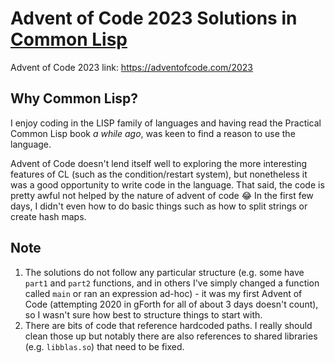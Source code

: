 # Advent of Code 2023 Solutions in [Common Lisp](https://lisp-lang.org/)

Advent of Code 2023 link: https://adventofcode.com/2023

## Why Common Lisp?

I enjoy coding in the LISP family of languages and having read the Practical Common Lisp book _a while ago_, was keen to find a reason to use the language.

Advent of Code doesn't lend itself well to exploring the more interesting features of CL (such as the condition/restart system), but nonetheless it was a good opportunity to write code in the language. That said, the code is pretty awful not helped by the nature of advent of code :joy: In the first few days, I didn't even how to do basic things such as how to split strings or create hash maps.

## Note

1. The solutions do not follow any particular structure (e.g. some have `part1` and `part2` functions, and in others I've simply changed a function called `main` or ran an expression ad-hoc) - it was my first Advent of Code (attempting 2020 in gForth for all of about 3 days doesn't count), so I wasn't sure how best to structure things to start with.
2. There are bits of code that reference hardcoded paths. I really should clean those up but notably there are also references to shared libraries (e.g. `libblas.so`) that need to be fixed. 
